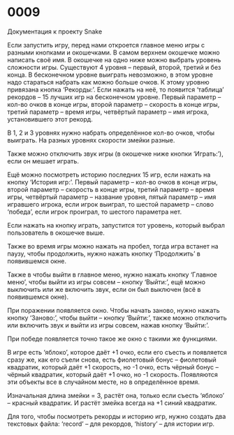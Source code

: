 # 0009
Документация к проекту Snake

Если запустить игру, перед нами откроется главное меню игры с разными кнопками и окошечками. В самом верхнем окошечке можно написать своё имя. В окошечке на одно ниже можно выбрать уровень сложности игры. Существуют 4 уровня – первый, второй, третий и без конца. В бесконечном уровне выиграть невозможно, в этом уровне надо стараться набрать как можно больше очков. К этому уровню привязана кнопка ‘Рекорды:’. Если нажать на неё, то появится ‘таблица’ рекордов – 15 лучших игр на бесконечном уровне. Первый параметр – кол-во очков в конце игры, второй параметр – скорость в конце игры, третий параметр – время игры, четвёртый параметр – имя игрока, установившего этот рекорд.

В 1, 2 и 3 уровнях нужно набрать определённое кол-во очков, чтобы выиграть. На разных уровнях скорости змейки разные.

Также можно отключить звук игры (в окошечке ниже кнопки ‘Играть:’), если он мешает играть.

Ещё можно посмотреть историю последних 15 игр, если нажать на кнопку ‘История игр:’. Первый параметр – кол-во очков в конце игры, второй параметр – скорость в конце игры, третий параметр – время игры, четвёртый параметр – название уровня, пятый параметр – имя игравшего игрока, если игрок выиграл, то шестой параметр – слово ‘победа’, если игрок проиграл, то шестого параметра нет.

Если нажать на кнопку играть, запустится тот уровень, который выбрал пользователь в окошечке выше.

Также во время игры можно нажать на пробел, тогда игра встанет на паузу, чтобы продолжить, нужно нажать кнопку ‘Продолжить’ в появившемся окне.

Также в чтобы выйти в главное меню, нужно нажать кнопку ‘Главное меню’, чтобы выйти из игры совсем – кнопку ‘Выйти:’, ещё можно выключить или же включить звук, если он был выключен (всё в появившемся окне).

При поражении появляется окно. Чтобы начать заново, нужно нажать кнопку ‘Заново:’, чтобы выйти – кнопку ‘Выйти:’, также можно отключить или включить звук и выйти из игры совсем, нажав кнопку ‘Выйти:’.

При победе появляется точно такое же окно с такими же функциями.

В игре есть ‘яблоко’, которое даёт +1 очко, если его съесть и появляется сразу же, как его съели снова, есть фиолетовый бонус – фиолетовый квадратик, который даёт +1 скорость, но -1 очко, есть чёрный бонус – чёрный квадратик, который даёт +1 очко, но -1 скорость. Появляются эти объекты все в случайном месте, но в определённое время.

Изначальная длина змейки = 3, растёт она, только если съесть ‘яблоко’ – красный квадратик. И растёт змейка всегда на +1 синий квадратик.

Для того, чтобы посмотреть рекорды и историю игр, нужно создать два текстовых файла: ‘record’ – для рекордов, ‘history’ – для истории игр.
